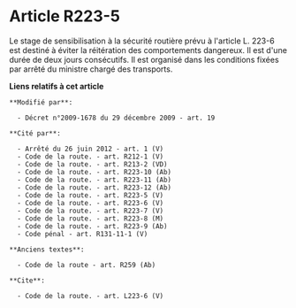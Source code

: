 # Article R223-5

Le stage de sensibilisation à la sécurité routière prévu à l'article L. 223-6 est destiné à éviter la réitération des
comportements dangereux. Il est d'une durée de deux jours consécutifs. Il est organisé dans les conditions fixées par arrêté
du ministre chargé des transports.

**Liens relatifs à cet article**

	**Modifié par**:

	  - Décret n°2009-1678 du 29 décembre 2009 - art. 19

	**Cité par**:

	  - Arrêté du 26 juin 2012 - art. 1 (V)
	  - Code de la route. - art. R212-1 (V)
	  - Code de la route. - art. R213-2 (VD)
	  - Code de la route. - art. R223-10 (Ab)
	  - Code de la route. - art. R223-11 (Ab)
	  - Code de la route. - art. R223-12 (Ab)
	  - Code de la route. - art. R223-5 (V)
	  - Code de la route. - art. R223-6 (V)
	  - Code de la route. - art. R223-7 (V)
	  - Code de la route. - art. R223-8 (M)
	  - Code de la route. - art. R223-9 (Ab)
	  - Code pénal - art. R131-11-1 (V)

	**Anciens textes**:

	  - Code de la route - art. R259 (Ab)

	**Cite**:

	  - Code de la route. - art. L223-6 (V)
